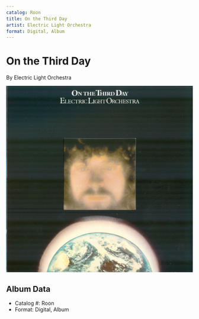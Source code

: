 ```yaml
---
catalog: Roon
title: On the Third Day
artist: Electric Light Orchestra
format: Digital, Album
---
```


# On the Third Day

By Electric Light Orchestra

![](../../assets/albumcovers/Electric_Light_Orchestra-On_the_Third_Day.png)

## Album Data

- Catalog #: Roon
- Format: Digital, Album

